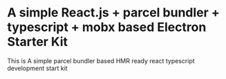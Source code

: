 # A simple React.js + parcel bundler + typescript + mobx based Electron Starter Kit

This is A simple parcel bundler based HMR ready react typescript development start kit
